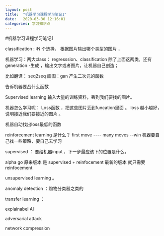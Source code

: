 ```yaml
---
layout: post
title:  "机器学习课程学习笔记1"
date:   2020-03-30 12:16:01
categories: 学习知识点
---
```


#机器学习课程学习笔记1

classification :  :N 个选择， 根据图片输出哪个类型的图片 ，

机器学习：两大class： regresssion、classification
除了上面这两类，还有generation -生成 ，输出文字或者图片，让机器自己创造；

比如翻译： seq2seq
画图：gan 产生二次元的函数

告诉机器要战什么函数

Supervised learning
输入大量的训练资料，丢到我们要找的图片。

机器怎么学习呢：  Loss函数 ，把这些图片丢到funcation里面 。
loss 越小越好，说明接近我们要接近的图片 。

机器自动找出loss最低的函数

reinforcement learning 是什么？
first move ---- many moves  --win  机器要自己找一些策略，要自己去学习

supervised ： 要给机器input ，下一步最应该下的位置是什么，

alpha go 原来版本 是 supervised + reinfocement
最新的版本 就只需要reinfocement

unsupervised learning 。


anomaly detection ：购物分类器之类的


transfer learning ：


explainabel AI

adversarial  attack

network compression
